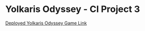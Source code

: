 # Yolkaris Odyssey - CI Project 3

[Deployed Yolkaris Odyssey Game Link](https://yolkaris-odyssey-1ec6546cf850.herokuapp.com/)
